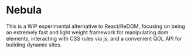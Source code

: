 # Nebula

This is a WIP experimental alternative to React/ReDOM, focusing on being an extremely fast and light weight framework for manipulating dom elements, interacting with CSS rules via js, and a convenient QOL API for building dynamic sites.
